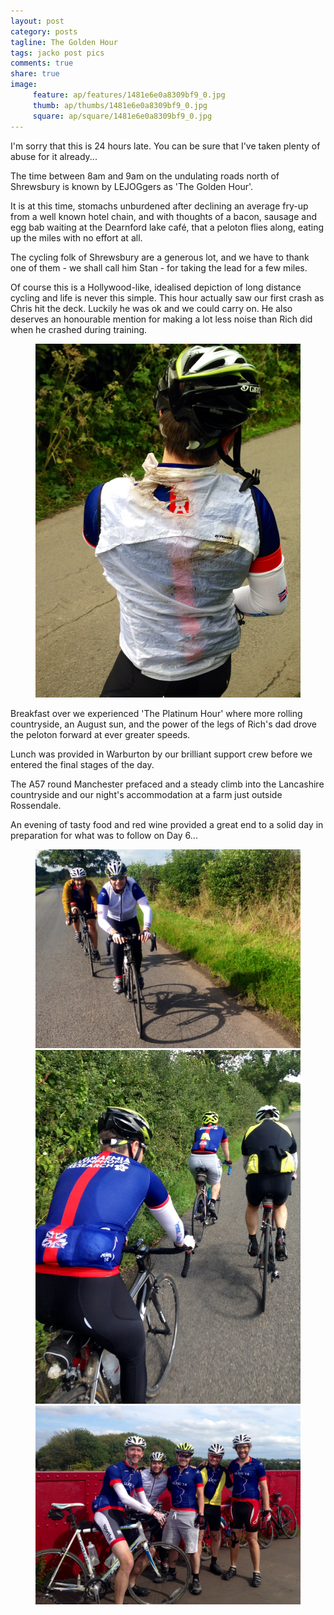 ```yaml
---
layout: post
category: posts
tagline: The Golden Hour
tags: jacko post pics
comments: true
share: true
image: 
     feature: ap/features/1481e6e0a8309bf9_0.jpg
     thumb: ap/thumbs/1481e6e0a8309bf9_0.jpg
     square: ap/square/1481e6e0a8309bf9_0.jpg
---
```

I'm sorry that this is 24 hours late. You can be sure that I've taken plenty of abuse for it already...

The time between 8am and 9am on the undulating roads north of Shrewsbury is known by LEJOGgers as 'The Golden Hour'. 

It is at this time, stomachs unburdened after declining an average fry-up from a well known hotel chain, and with thoughts of a bacon, sausage and egg bab waiting at the Dearnford lake café, that a peloton flies along, eating up the miles with no effort at all. 

The cycling folk of Shrewsbury are a generous lot, and we have to thank one of them - we shall call him Stan - for taking the lead for a few miles.

Of course this is a Hollywood-like, idealised depiction of long distance cycling and life is never this simple. This hour actually saw our first crash as Chris hit the deck. Luckily he was ok and we could carry on. He also deserves an honourable mention for making a lot less noise than Rich did when he crashed during training.

<figure>
<a href="/images/ap/standard/1481e6e0a8309bf9_1.jpg">
<img src="/images/ap/standard/1481e6e0a8309bf9_1.jpg">
</a></figure>

Breakfast over we experienced 'The Platinum Hour' where more rolling countryside, an August sun, and the power of the legs of Rich's dad drove the peloton forward at ever greater speeds.

Lunch was provided in Warburton by our brilliant support crew before we entered the final stages of the day. 

The A57 round Manchester prefaced and a steady climb into the Lancashire countryside and our night's accommodation at a farm just outside Rossendale. 

An evening of tasty food and red wine provided a great end to a solid day in preparation for what was to follow on Day 6...
<figure class="third">
<a href="/images/ap/standard/1481e6e0a8309bf9_2.jpg">
<img src="/images/ap/standard/1481e6e0a8309bf9_2.jpg">
</a><a href="/images/ap/standard/1481e6e0a8309bf9_3.jpg">
<img src="/images/ap/standard/1481e6e0a8309bf9_3.jpg">
</a><a href="/images/ap/standard/1481e6e0a8309bf9_4.jpg">
<img src="/images/ap/standard/1481e6e0a8309bf9_4.jpg">
</a></figure>
